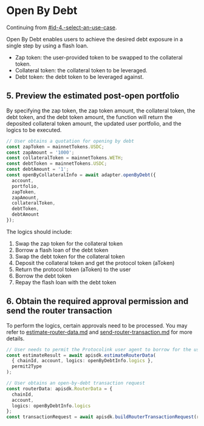 # Open By Debt

Continuing from [#id-4.-select-an-use-case](./#id-4.-select-an-use-case "mention").

Open By Debt enables users to achieve the desired debt exposure in a single step by using a flash loan.

* Zap token: the user-provided token to be swapped to the collateral token.
* Collateral token: the collateral token to be leveraged.
* Debt token: the debt token to be leveraged against.

## 5. Preview the estimated post-open portfolio

By specifying the zap token, the zap token amount, the collateral token, the debt token, and the debt token amount, the function will return the deposited collateral token amount, the updated user portfolio, and the logics to be executed.

```typescript
// User obtains a quotation for opening by debt
const zapToken = mainnetTokens.USDC;
const zapAmount = '1000';
const collateralToken = mainnetTokens.WETH;
const debtToken = mainnetTokens.USDC;
const debtAmount = '1';
const openByCollateralInfo = await adapter.openByDebt({
  account,
  portfolio,
  zapToken,
  zapAmount,
  collateralToken,
  debtToken,
  debtAmount
});
```

The logics should include:

1. Swap the zap token for the collateral token
2. Borrow a flash loan of the debt token
3. Swap the debt token for the collateral token
4. Deposit the collateral token and get the protocol token (aToken)
5. Return the protocol token (aToken) to the user
6. Borrow the debt token
7. Repay the flash loan with the debt token

## 6. Obtain the required approval permission and send the router transaction

To perform the logics, certain approvals need to be processed. You may refer to [estimate-router-data.md](../../protocolink-sdk/estimate-router-data.md "mention") and [send-router-transaction.md](../../protocolink-sdk/send-router-transaction.md "mention") for more details.

```typescript
// User needs to permit the Protocolink user agent to borrow for the user
const estimateResult = await apisdk.estimateRouterData(
  { chainId, account, logics: openByDebtInfo.logics },
  permit2Type
);

// User obtains an open-by-debt transaction request
const routerData: apisdk.RouterData = {
  chainId,
  account,
  logics: openByDebtInfo.logics
};
const transactionRequest = await apisdk.buildRouterTransactionRequest(routerData);
```

